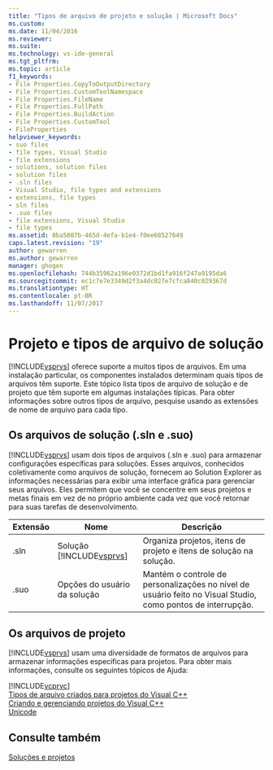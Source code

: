 ```yaml
---
title: "Tipos de arquivo de projeto e solução | Microsoft Docs"
ms.custom: 
ms.date: 11/04/2016
ms.reviewer: 
ms.suite: 
ms.technology: vs-ide-general
ms.tgt_pltfrm: 
ms.topic: article
f1_keywords:
- File Properties.CopyToOutputDirectory
- File Properties.CustomToolNamespace
- File Properties.FileName
- File Properties.FullPath
- File Properties.BuildAction
- File Properties.CustomTool
- FileProperties
helpviewer_keywords:
- suo files
- file types, Visual Studio
- file extensions
- solutions, solution files
- solution files
- .sln files
- Visual Studio, file types and extensions
- extensions, file types
- sln files
- .suo files
- file extensions, Visual Studio
- file types
ms.assetid: 0ba5007b-465d-4efa-b1e4-f0ee68527649
caps.latest.revision: "19"
author: gewarren
ms.author: gewarren
manager: ghogen
ms.openlocfilehash: 744b35962a196e0372d1bd1fa916f247a9195da6
ms.sourcegitcommit: ec1c7e7e3349d2f3a4dc027e7cfca840c029367d
ms.translationtype: HT
ms.contentlocale: pt-BR
ms.lasthandoff: 11/07/2017
---
```

# <a name="project-and-solution-file-types"></a>Projeto e tipos de arquivo de solução
[!INCLUDE[vsprvs](../../code-quality/includes/vsprvs_md.md)] oferece suporte a muitos tipos de arquivos. Em uma instalação particular, os componentes instalados determinam quais tipos de arquivos têm suporte. Este tópico lista tipos de arquivo de solução e de projeto que têm suporte em algumas instalações típicas. Para obter informações sobre outros tipos de arquivo, pesquise usando as extensões de nome de arquivo para cada tipo.  
  
## <a name="solution-files-sln-and-suo"></a>Os arquivos de solução (.sln e .suo)  
 [!INCLUDE[vsprvs](../../code-quality/includes/vsprvs_md.md)] usam dois tipos de arquivos (.sln e .suo) para armazenar configurações específicas para soluções. Esses arquivos, conhecidos coletivamente como arquivos de solução, fornecem ao Solution Explorer as informações necessárias para exibir uma interface gráfica para gerenciar seus arquivos. Eles permitem que você se concentre em seus projetos e metas finais em vez de no próprio ambiente cada vez que você retornar para suas tarefas de desenvolvimento.  
  
|Extensão|Nome|Descrição|  
|---------------|----------|-----------------|  
|.sln|Solução [!INCLUDE[vsprvs](../../code-quality/includes/vsprvs_md.md)]|Organiza projetos, itens de projeto e itens de solução na solução.|  
|.suo|Opções do usuário da solução|Mantém o controle de personalizações no nível de usuário feito no Visual Studio, como pontos de interrupção.|  
  
## <a name="project-files"></a>Os arquivos de projeto  
 [!INCLUDE[vsprvs](../../code-quality/includes/vsprvs_md.md)] usam uma diversidade de formatos de arquivos para armazenar informações específicas para projetos. Para obter mais informações, consulte os seguintes tópicos de Ajuda:  
  
 [!INCLUDE[vcprvc](../../code-quality/includes/vcprvc_md.md)]  
 [Tipos de arquivo criados para projetos do Visual C++](/cpp/ide/file-types-created-for-visual-cpp-projects)    
 [Criando e gerenciando projetos do Visual C++](/cpp/ide/creating-and-managing-visual-cpp-projects)    
 [Unicode](/cpp/mfc/unicode-in-mfc)  
  
## <a name="see-also"></a>Consulte também  
 [Soluções e projetos](../../ide/solutions-and-projects-in-visual-studio.md)
